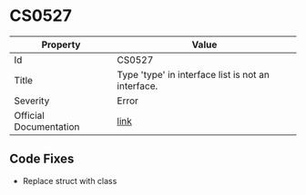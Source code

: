 # CS0527

| Property               | Value                                                             |
| ---------------------- | ----------------------------------------------------------------- |
| Id                     | CS0527                                                            |
| Title                  | Type 'type' in interface list is not an interface\.               |
| Severity               | Error                                                             |
| Official Documentation | [link](http://docs.microsoft.com/en-us/dotnet/csharp/misc/cs0527) |

## Code Fixes

* Replace struct with class
